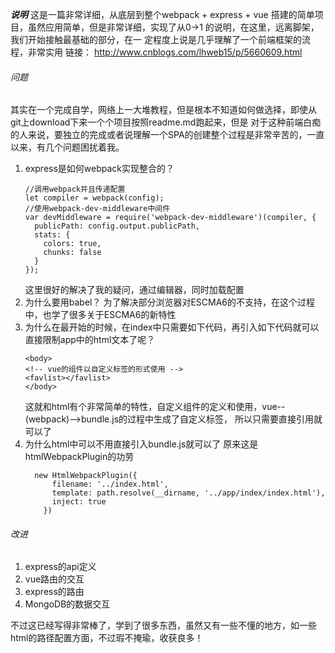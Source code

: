 ***说明***
这是一篇非常详细，从底层到整个webpack + express + vue
搭建的简单项目，虽然应用简单，但是非常详细，实现了从0->1
的说明，在这里，远离脚架，我们开始接触最基础的部分，在一
定程度上说是几乎理解了一个前端框架的流程，非常实用
链接： http://www.cnblogs.com/lhweb15/p/5660609.html

###### 问题
其实在一个完成自学，网络上一大堆教程，但是根本不知道如何做选择，即使从git上download下来一个个项目按照readme.md跑起来，但是
对于这种前端白痴的人来说，要独立的完成或者说理解一个SPA的创建整个过程是非常辛苦的，一直以来，有几个问题困扰着我。

1. express是如何webpack实现整合的？
    ```
    //调用webpack并且传递配置
    let compiler = webpack(config);
    //使用webpack-dev-middleware中间件
    var devMiddleware = require('webpack-dev-middleware')(compiler, {
      publicPath: config.output.publicPath,
      stats: {
        colors: true,
        chunks: false
      }
    });
    ```
    这里很好的解决了我的疑问，通过编辑器，同时加载配置
 2. 为什么要用babel？
    为了解决部分浏览器对ESCMA6的不支持，在这个过程中，也学了很多关于ESCMA6的新特性
 3. 为什么在最开始的时候，在index中只需要如下代码，再引入如下代码就可以直接限制app中的html文本了呢？
    ```
    <body>
    <!-- vue的组件以自定义标签的形式使用 -->
    <favlist></favlist>
    </body>
    ```
    这就和html有个非常简单的特性，自定义组件的定义和使用，vue--(webpack)-->bundle.js的过程中生成了<Favlist>自定义标签，
    所以只需要直接引用就可以了
4. 为什么html中可以不用直接引入bundle.js就可以了
    原来这是htmlWebpackPlugin的功劳
    ```
      new HtmlWebpackPlugin({
          filename: '../index.html',
          template: path.resolve(__dirname, '../app/index/index.html'),
          inject: true
        })
    ```

###### 改进
1. express的api定义
2. vue路由的交互
3. express的路由
4. MongoDB的数据交互

不过这已经写得非常棒了，学到了很多东西，虽然又有一些不懂的地方，如一些html的路径配置方面，不过瑕不掩瑜，收获良多！